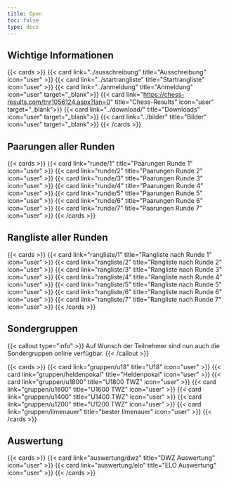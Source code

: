 ```yaml
---
title: Open
toc: false
type: docs
---
```


## Wichtige Informationen

{{< cards >}}
{{< card link="../ausschreibung" title="Ausschreibung" icon="user" >}}
{{< card link="../startrangliste" title="Startrangliste" icon="user" >}}
{{< card link="../anmeldung" title="Anmeldung" icon="user" target="_blank">}}
{{< card link="https://chess-results.com/tnr1056124.aspx?lan=0" title="Chess-Results" icon="user" target="_blank">}}
{{< card link="../download/" title="Downloads" icon="user" target="_blank">}}
{{< card link="../bilder" title="Bilder" icon="user" target="_blank">}}
{{< /cards >}}

## Paarungen aller Runden

{{< cards >}}
{{< card link="runde/1" title="Paarungen Runde 1" icon="user" >}}
{{< card link="runde/2" title="Paarungen Runde 2" icon="user" >}}
{{< card link="runde/3" title="Paarungen Runde 3" icon="user" >}}
{{< card link="runde/4" title="Paarungen Runde 4" icon="user" >}}
{{< card link="runde/5" title="Paarungen Runde 5" icon="user" >}}
{{< card link="runde/6" title="Paarungen Runde 6" icon="user" >}}
{{< card link="runde/7" title="Paarungen Runde 7" icon="user" >}}
{{< /cards >}}

## Rangliste aller Runden

{{< cards >}}
{{< card link="rangliste/1" title="Rangliste nach Runde 1" icon="user" >}}
{{< card link="rangliste/2" title="Rangliste nach Runde 2" icon="user" >}}
{{< card link="rangliste/3" title="Rangliste nach Runde 3" icon="user" >}}
{{< card link="rangliste/4" title="Rangliste nach Runde 4" icon="user" >}}
{{< card link="rangliste/5" title="Rangliste nach Runde 5" icon="user" >}}
{{< card link="rangliste/6" title="Rangliste nach Runde 6" icon="user" >}}
{{< card link="rangliste/7" title="Rangliste nach Runde 7" icon="user" >}}
{{< /cards >}}

## Sondergruppen

{{< callout type="info" >}}
Auf Wunsch der Teilnehmer sind nun auch die Sondergruppen online verfügbar.
{{< /callout >}}

{{< cards >}}
{{< card link="gruppen/u18" title="U18" icon="user" >}}
{{< card link="gruppen/heldenpokal" title="Heldenpokal" icon="user" >}}
{{< card link="gruppen/u1800" title="U1800 TWZ" icon="user" >}}
{{< card link="gruppen/u1600" title="U1600 TWZ" icon="user" >}}
{{< card link="gruppen/u1400" title="U1400 TWZ" icon="user" >}}
{{< card link="gruppen/u1200" title="U1200 TWZ" icon="user" >}}
{{< card link="gruppen/ilmenauer" title="bester Ilmenauer" icon="user" >}}
{{< /cards >}}

## Auswertung

{{< cards >}}
{{< card link="auswertung/dwz" title="DWZ Auswertung" icon="user" >}}
{{< card link="auswertung/elo" title="ELO Auswertung" icon="user" >}}
{{< /cards >}}
